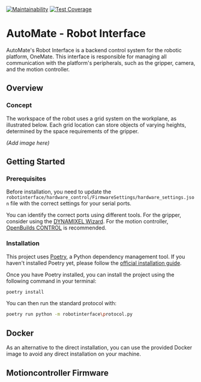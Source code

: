 [![Maintainability](https://api.codeclimate.com/v1/badges/755d3fbdd32b369d58ae/maintainability)](https://codeclimate.com/github/AutoMateEPFL/robot-interface/maintainability) 
[![Test Coverage](https://api.codeclimate.com/v1/badges/755d3fbdd32b369d58ae/test_coverage)](https://codeclimate.com/github/AutoMateEPFL/robot-interface/test_coverage)

# AutoMate - Robot Interface

AutoMate's Robot Interface is a backend control system for the robotic platform, OneMate. This interface is responsible for managing all communication with the platform's peripherals, such as the gripper, camera, and the motion controller.

## Overview

### Concept
The workspace of the robot uses a grid system on the workplane, as illustrated below. Each grid location can store objects of varying heights, determined by the space requirements of the gripper.

*(Add image here)*

## Getting Started

### Prerequisites
Before installation, you need to update the `robotinterface/hardware_control/FirmwareSettings/hardware_settings.json` file with the correct settings for your serial ports. 

You can identify the correct ports using different tools. For the gripper, consider using the [DYNAMIXEL Wizard](https://emanual.robotis.com/docs/en/software/dynamixel/dynamixel_wizard2/). For the motion controller, [OpenBuilds CONTROL](https://software.openbuilds.com/) is recommended.

### Installation

This project uses [Poetry](https://python-poetry.org/docs/), a Python dependency management tool. If you haven't installed Poetry yet, please follow the [official installation guide](https://python-poetry.org/docs/).

Once you have Poetry installed, you can install the project using the following command in your terminal:

```bash
poetry install
```

You can then run the standard protocol with:

```bash
poetry run python -m robotinterface\protocol.py
```

## Docker
As an alternative to the direct installation, you can use the provided Docker image to avoid any direct installation on your machine.

## Motioncontroller Firmware


